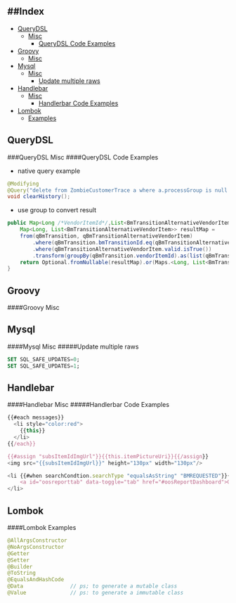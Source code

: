 ##Index
---
* [QueryDSL](#querydsl)
    - [Misc](#querydsl-misc)
        + [QueryDSL Code Examples](#querydsl-code-examples)
* [Groovy](#groovy)
    - [Misc](#groovy-misc)
* [Mysql](#mysql)
    - [Misc](#mysql-misc)
        + [Update multiple raws](#update-multiple-raws)
* [Handlebar](#handlebar)
    - [Misc](#handlebar-misc)
        + [Handlerbar Code Examples](#handlerbar-code-examples)
* [Lombok](#Lombok)
    - [Examples](#lombok-examples)


QueryDSL
---
###QueryDSL Misc
####QueryDSL Code Examples
* native query example
```java
@Modifying 
@Query("delete from ZombieCustomerTrace a where a.processGroup is null ") 
void clearHistory(); 
```

* use group to convert result
```java
public Map<Long /*VendorItemId*/,List<BmTransitionAlternativeVendorItem>> findActivatedMapBySkuId(Long skuId){
    Map<Long, List<BmTransitionAlternativeVendorItem>> resultMap = 
    from(qBmTransition, qBmTransitionAlternativeVendorItem)
        .where(qBmTransition.bmTransitionId.eq(qBmTransitionAlternativeVendorItem.bmTransitionId))
        .where(qBmTransitionAlternativeVendorItem.valid.isTrue())
        .transform(groupBy(qBmTransition.vendorItemId).as(list(qBmTransitionAlternativeVendorItem)));
    return Optional.fromNullable(resultMap).or(Maps.<Long, List<BmTransitionAlternativeVendorItem>>newHashMap());
}
```

Groovy
---
####Groovy Misc

Mysql
---
####Mysql Misc
#####Update multiple raws
```sql
SET SQL_SAFE_UPDATES=0;
SET SQL_SAFE_UPDATES=1;
```

Handlebar
---
####Handlebar Misc
#####Handlerbar Code Examples
```javascript
{{#each messages}}
  <li style="color:red">
    {{this}}
  </li>
{{/each}}

{{#assign "subsItemIdImgUrl"}}{{this.itemPictureUri}}{{/assign}}
<img src="{{subsItemIdImgUrl}}" height="130px" width="130px"/>

<li {{#when searchCondtion.searchType "equalsAsString" "BMREQUESTED"}}{{else}}class="active"{{/when}}>
    <a id="oosreporttab" data-toggle="tab" href="#oosReportDashboard">OOS Report</a>
</li>
```

Lombok
---
####Lombok Examples
```java
@AllArgsConstructor
@NoArgsConstructor
@Getter
@Setter
@Builder
@ToString
@EqualsAndHashCode
@Data               // ps; to generate a mutable class
@Value              // ps: to generate a immutable class
```

